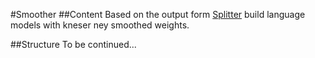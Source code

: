 #Smoother
##Content
Based on the output form [Splitter](../splitter) build language models with kneser ney smoothed weights.

##Structure
To be continued...

